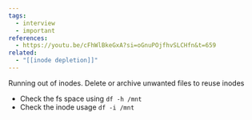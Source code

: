 ```yaml
---
tags:
  - interview
  - important
references:
  - https://youtu.be/cFhWlBkeGxA?si=oGnuPOjfhvSLCHfn&t=659
related:
  - "[[inode depletion]]"
---
```

Running out of inodes. Delete or archive unwanted files to reuse inodes

- Check the fs space using `df -h /mnt`
- Check the inode usage `df -i /mnt`
